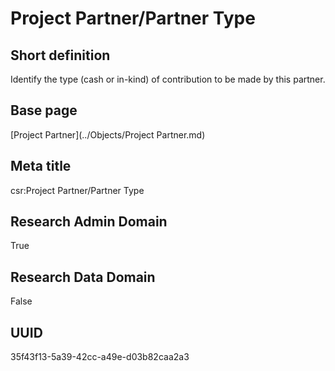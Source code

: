 # Project Partner/Partner Type
## Short definition
Identify the type (cash or in-kind) of contribution to be made by this partner.
## Base page
[Project Partner](../Objects/Project Partner.md)
## Meta title
csr:Project Partner/Partner Type
## Research Admin Domain
True
## Research Data Domain
False
## UUID
35f43f13-5a39-42cc-a49e-d03b82caa2a3
